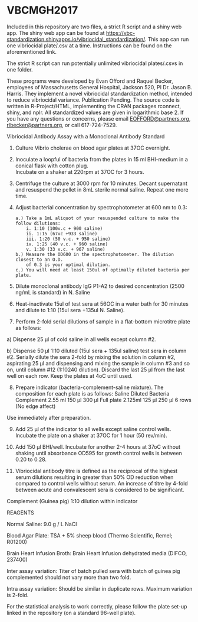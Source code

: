 # VBCMGH2017
Included in this repository are two files, a strict R script and a shiny web app.
The shiny web app can be found at https://vbc-standardization.shinyapps.io/vibriocidal_standardization/. 
This app can run one vibriocidal plate/.csv at a time. 
Instructions can be found on the aforementioned link.

The strict R script can run potentially unlimited vibriocidal plates/.csvs in one folder.

These programs were developed by Evan Offord and Raquel Becker, employees of Massachusetts General Hospital, Jackson 520, PI Dr. Jason B. Harris.
They implement a novel vibriocidal standardization method, intended to reduce vibriocidal variance. Publication Pending.
The source code is written in R-Project/HTML, implementing the CRAN packages rconnect, shiny, and nplr. 
All standardized values are given in logarithmic base 2.  If you have any questions or concerns, please email EOFFORD@partners.org,
rlbecker@partners.org, or call 617-724-7529.

Vibriocidal Antibody Assay with a Monoclonal Antibody Standard

1.	Culture Vibrio cholerae on blood agar plates at 37OC overnight.

2.	Inoculate a loopful of bacteria from the plates in 15 ml BHI-medium in a conical flask with cotton plug.  
Incubate on a shaker at 220rpm at 37OC for 3 hours.

3.	Centrifuge the culture at 3000 rpm for 10 minutes. Decant supernatant and resuspend the pellet in 8mL sterile normal saline. 
Repeat one more time. 

4.	Adjust bacterial concentration by spectrophotometer at 600 nm to 0.3:

 		a.) Take a 1mL aliquot of your resuspended culture to make the follow dilutions:
 	 	  	i. 1:10 (100v.c + 900 saline)
 	 	 	ii. 1:15 (67vc +933 saline)
 	 	 	iii. 1:20 (50 v.c. + 950 saline)
 	 		iv. 1:25 (40 v.c. + 960 saline)
 	 		v. 1:30 (33 v.c. + 967 saline)
 		b.) Measure the OD600 in the spectrophotometer. The dilution closest to an O.D.
 	 	 	of 0.3 is your optimal dilution.
 		c.) You will need at least 150ul of optimally diluted bacteria per plate.

5.	Dilute monoclonal antibody IgG P1-A2 to desired concentration (2500 ng/mL is standard) in N. Saline 

6.	Heat-inactivate 15ul of test sera at 56OC in a water bath for 30 minutes and dilute to 1:10 (15ul sera +135ul N. Saline).

7.	Perform 2-fold serial dilutions of sample in a flat-bottom microtitre plate as follows:

a)	Dispense 25 µl of cold saline in all wells except column #2.

b)	Dispense 50 µl 1:10 diluted (15ul sera + 135ul saline) test sera in column #2. Serially dilute the sera 2-fold by 
mixing the solution in column #2, aspirating 25 µl and dispensing and mixing the sample in column #3 and so on, until column #12 
(1:10240 dilution).  Discard the last 25 µl from the last well on each row.  Keep the plates at 4oC until used.

8.	Prepare indicator (bacteria-complement-saline mixture).  The composition for each plate is as follows:
 		 Saline	           Diluted Bacteria    Complement
 		2.55 ml	      150 µl		 300 µl 	Full plate
 	 	2.125ml	      125 µl	 	 250 µl	 	6 rows (No edge affect)

Use immediately after preparation.

9.	Add 25 µl of the indicator to all wells except saline control wells. Incubate the plate on a shaker at 37OC for 1 hour (50 rev/min).

10.	Add 150 µl BHI/well.  Incubate for another 2-4 hours at 37oC without shaking until absorbance OD595 for growth control wells 
is between 0.20 to 0.28.

11.	Vibriocidal antibody titre is defined as the reciprocal of the highest serum dilutions resulting in greater 
than 50% OD reduction when compared to control wells without serum.  An increase of titre by 4-fold between acute and 
convalescent sera is considered to be significant.


Complement (Guinea pig) 				1:10 dilution within indicator

REAGENTS

Normal Saline: 9.0 g / L NaCl 

Blood Agar Plate: TSA + 5% sheep blood (Thermo Scientific, Remel; R01200)

Brain Heart Infusion Broth: Brain Heart Infusion dehydrated media (DIFCO, 237400)

Inter assay variation: Titer of batch pulled sera with batch of guinea pig complemented should not vary more
  	than two fold. 

Intra assay variation: Should be similar in duplicate rows. Maximum variation is 2-fold.


For the statistical analysis to work correctly, please follow the plate set-up linked in the repository (on a standard 96-well plate).


